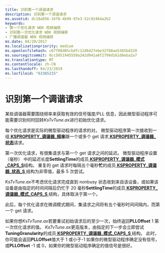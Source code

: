 ```yaml
---
title: 识别第一个调谐请求
description: 识别第一个调谐请求
ms.assetid: dc18a056-16f8-4b99-97e3-52c92464a2b2
keywords:
- 第一个优化请求 WDK 视频捕获
- 识别第一次优化请求 WDK 视频捕获
- 广播调谐器 WDK 视频捕获
ms.date: 04/20/2017
ms.localizationpriority: medium
ms.openlocfilehash: c67f88d05cbdfc12d6427ebe32f88ae5365bd320
ms.sourcegitcommit: 0cc5051945559a242d941a6f2799d161d8eba2a7
ms.translationtype: MT
ms.contentlocale: zh-CN
ms.lasthandoff: 04/23/2019
ms.locfileid: "63365215"
---
```

# <a name="recognizing-the-first-tuning-request"></a>识别第一个调谐请求


某些调谐器需要围绕频率来获取有效的信号强度/PLL 信息，因此微型驱动程序可能需要识别何时回转*KsTvTune.ax*进行初始优化请求。

每个优化请求是实际的微型驱动程序的请求的对。 微型驱动程序第一次接收到一组[ **KSPROPERTY\_调谐器\_频率**](https://msdn.microsoft.com/library/windows/hardware/ff565833)跟一个或多个 get 请求[ **KSPROPERTY\_调谐器\_状态**](https://msdn.microsoft.com/library/windows/hardware/ff565921)请求。

第一次优化请求，有很集请求与第一个 get 请求之间的延迟。 微型驱动程序设置 （毫秒） 中的延迟长度**SettlingTime**的成员[ **KSPROPERTY\_调谐器\_模式\_CAPS\_S**](https://msdn.microsoft.com/library/windows/hardware/ff565872)结构。 重复的 get 请求时每隔五个毫秒**忙**的成员[ **KSPROPERTY\_调谐器\_状态\_S** ](https://msdn.microsoft.com/library/windows/hardware/ff565925)结构为非零值，最多 5 次尝试。

*KsTvTune.ax*不考虑优化请求完成直到 nonbusy 状态收到来自该设备，或如果该设备是由指定的时间间隔后仍忙于 20 毫秒**SettlingTime**的成员[ **KSPROPERTY\_调谐器\_模式\_CAPS\_S** ](https://msdn.microsoft.com/library/windows/hardware/ff565872)结构，具体取决于第一个。

此后，每个优化请求在微调模式期间，集请求之间将有五个毫秒时间间隔内，而第一个 get 请求。

如果你想*KsTvTune.ax*若要重试初始请求后的至少一次，始终返回**PLLOffset** 1 第一次优化请求的值。 *KsTvTune.ax*更高版本，由指定的下一步会立即尝试**TuningGranularity**的成员[ **KSPROPERTY\_调谐器\_模式\_CAPS\_S** ](https://msdn.microsoft.com/library/windows/hardware/ff565872)结构。 此时，你可能会返回**PLLOffset**值大于 1 或小于-1 如果你的微型驱动程序确定没有信号，或**PLLOffset** -1 或 0，如果你的微型驱动程序确定的值信号是很好。

 

 




